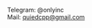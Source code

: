                                                                                                     
Telegram: @onlyinc                                                                                      
Mail: quiedcpp@gmail.com    
